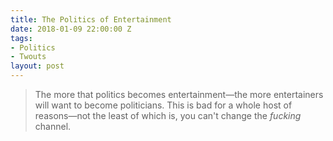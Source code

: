 ```yaml
---
title: The Politics of Entertainment
date: 2018-01-09 22:00:00 Z
tags:
- Politics
- Twouts
layout: post
---
```

> The more that politics becomes entertainment—the more entertainers will want to become politicians. This is bad for a whole host of reasons—not the least of which is, you can't change the _fucking_ channel. 

